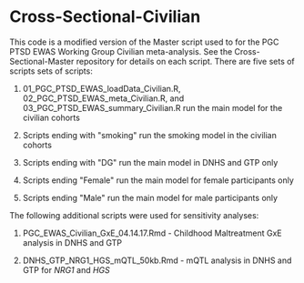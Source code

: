 # Cross-Sectional-Civilian

This code is a modified version of the Master script used to for the PGC PTSD EWAS Working Group Civilian meta-analysis. See the Cross-Sectional-Master repository for details on each script. There are five sets of scripts sets of scripts: 

1. 01_PGC_PTSD_EWAS_loadData_Civilian.R, 02_PGC_PTSD_EWAS_meta_Civilian.R, and 03_PGC_PTSD_EWAS_summary_Civilian.R  run the main model for the civilian cohorts

2. Scripts ending with "smoking" run the smoking model in the civilian cohorts

3. Scripts ending with "DG" run the main model in DNHS and GTP only

4. Scripts ending "Female" run the main model for female participants only

5. Scripts ending "Male" run the main model for male participants only

The following additional scripts were used for sensitivity analyses:

1. PGC_EWAS_Civilian_GxE_04.14.17.Rmd - Childhood Maltreatment GxE analysis in DNHS and GTP

2. DNHS_GTP_NRG1_HGS_mQTL_50kb.Rmd - mQTL analysis in DNHS and GTP for *NRG1* and *HGS*
